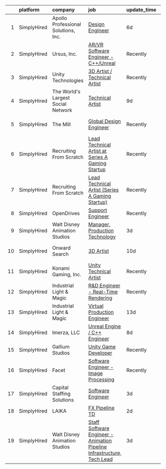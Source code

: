 

|    | platform    | company                             | job                                                                                                                                                                             | update_time   | location                       |
|---:|:------------|:------------------------------------|:--------------------------------------------------------------------------------------------------------------------------------------------------------------------------------|:--------------|:-------------------------------|
|  1 | SimplyHired | Apollo Professional Solutions, Inc. | [Design Engineer](https://www.simplyhired.com/job/Ho6zj-aw_VBA6X34O96c2IsArnEXHxlOV13gfIuWEt6hutaa5kMaWg?q=vfx+engineer)                                                        | 6d            | Littleton, CO                  |
|  2 | SimplyHired | Ursus, Inc.                         | [AR/VR Software Engineer - C++/Unreal](https://www.simplyhired.com/job/zPo7WbTyixK9rcPoCVu-e4pkDgo-aY33ALIdcCxSowOIRhICTCU6Sg?q=vfx+engineer)                                   | Recently      | Redmond, WA                    |
|  3 | SimplyHired | Unity Technologies                  | [3D Artist / Technical Artist](https://www.simplyhired.com/job/sl9XHkGWkKePPUoQNfFETguTic0lFtER9MXCpmFTwsDNPw_eup3B7Q?q=vfx+engineer)                                           | Recently      | Austin, TX                     |
|  4 | SimplyHired | The World's Largest Social Network  | [Technical Artist](https://www.simplyhired.com/job/nMMj_n4TiyCNAEnjb-vzdiNn70e_uNSPMEUh2CM6y4-aPoiIjpdbJQ?q=vfx+engineer)                                                       | 9d            | Los Angeles, CA                |
|  5 | SimplyHired | The Mill                            | [Global Design Engineer](https://www.simplyhired.com/job/GypRWMbdhO6VRsfs9IBGGmfzNBRIJqEa2WNIgDAxNumcXIWJOQpB-Q?q=vfx+engineer)                                                 | Recently      | Los Angeles, CA                |
|  6 | SimplyHired | Recruiting From Scratch             | [Lead Technical Artist at Series A Gaming Startup](https://www.simplyhired.com/job/s0l4ucMWk4mBM5zMrRuuBuJaJSAEyvkMoxzUuXRNWNPjQHS6dAMmIw?q=vfx+engineer)                       | Recently      | San Antonio, TX +126 locations |
|  7 | SimplyHired | Recruiting From Scratch             | [Lead Technical Artist (Series A Gaming Startup)](https://www.simplyhired.com/job/GCOPUVwEIwCAmGLvKbg43WgLJPZKfzqm3vmR38rjmvYTyMs31b5g0w?q=vfx+engineer)                        | Recently      | Provo, UT +126 locations       |
|  8 | SimplyHired | OpenDrives                          | [Support Engineer](https://www.simplyhired.com/job/zeQfBtRvpjd-9Qb80Fz9S1A0GPcgr6ZEUP3JDWxZVIAoArcfkOJo4w?q=vfx+engineer)                                                       | Recently      | Remote                         |
|  9 | SimplyHired | Walt Disney Animation Studios       | [Manager, Production Technology](https://www.simplyhired.com/job/AzsAK6CO7iejecBGAckqdtN1l-b-wQJFeoS6PF7t-MBkOJe8-nUWKw?q=vfx+engineer)                                         | 3d            | Burbank, CA                    |
| 10 | SimplyHired | Onward Search                       | [3D Artist](https://www.simplyhired.com/job/5Y0RmJ4LzyGKLXV6r33kHadjKd5d6Ma-GP6HIfVLJ4ZsLDj1JLYYSg?q=vfx+engineer)                                                              | 10d           | Los Angeles, CA                |
| 11 | SimplyHired | Konami Gaming, Inc.                 | [Unity Technical Artist](https://www.simplyhired.com/job/WMGJeO9Q4tIMcAs6hBXqPVtb-G_WcukOEyexvCF8kPhd1efXdePJrg?q=vfx+engineer)                                                 | Recently      | Las Vegas, NV                  |
| 12 | SimplyHired | Industrial Light & Magic            | [R&D Engineer - Real-Time Rendering](https://www.simplyhired.com/job/AUITEjAo6GA1YiQNl7IbJ9r4lmSeg94_QQ9c-H8P9DfV7-fi2Fkmfg?q=vfx+engineer)                                     | Recently      | San Francisco, CA              |
| 13 | SimplyHired | Industrial Light & Magic            | [Virtual Production Engineer](https://www.simplyhired.com/job/9K5q-GSUctsZy_8R0FRVMThkZmcwVyNw8EBtc6t_2-1GoGnsunIq0A?q=vfx+engineer)                                            | 13d           | Manhattan Beach, CA            |
| 14 | SimplyHired | Imerza, LLC                         | [Unreal Engine / C++ Engineer](https://www.simplyhired.com/job/alVP0fhnn2e4onObQCabtpOLSowzuDUfRgwYgibVqK97AphKSLXWnw?q=vfx+engineer)                                           | 8d            | Remote                         |
| 15 | SimplyHired | Gallium Studios                     | [Unity Game Developer](https://www.simplyhired.com/job/XTc3xzAM0S6mk_6sJz5r8GyKaH4Q5BIrCfUAShXBWDWYs1QosvJqjA?q=vfx+engineer)                                                   | Recently      | Remote                         |
| 16 | SimplyHired | Facet                               | [Software Engineer - Image Processing](https://www.simplyhired.com/job/3znJCHAbYihtiOtJFInlFf2aFXm1CnGM03gqrMJxz8VyZGoe0lHYMg?q=vfx+engineer)                                   | Recently      | San Francisco, CA              |
| 17 | SimplyHired | Capital Staffing Solutions          | [Software Engineer](https://www.simplyhired.com/job/pkPQhj_dDyqmQ-0ecibXKueWCB0dMl-UNbmZLz6NEnnCH-Vcu43CCA?q=vfx+engineer)                                                      | 3d            | New York, NY                   |
| 18 | SimplyHired | LAIKA                               | [FX Pipeline TD](https://www.simplyhired.com/job/79tyw93NUxs0QQv-oY6al-7hwQnCeLMirW-_Qy0wNUJSPwIdJ-PT6w?q=vfx+engineer)                                                         | 2d            | Hillsboro, OR                  |
| 19 | SimplyHired | Walt Disney Animation Studios       | [Staff Software Engineer - Animation Pipeline Infrastructure, Tech Lead](https://www.simplyhired.com/job/wtbFkSuMG7_9jh6gM7uVrLCiW1SbJANlUm4pmS8cPE2D4pR6VAHlJg?q=vfx+engineer) | 3d            | Burbank, CA                    |